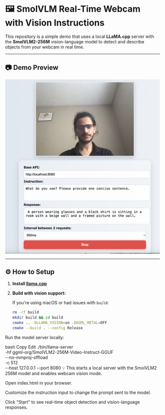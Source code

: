# 🖼️ SmolVLM Real-Time Webcam with Vision Instructions

This repository is a simple demo that uses a local **LLaMA.cpp** server with the **SmolVLM2-256M** vision-language model to detect and describe objects from your webcam in real time.

---

## 📷 Demo Preview

![Demo Screenshot](demo.png) 

---

## ⚙️ How to Setup

1. **Install [llama.cpp](https://github.com/ggerganov/llama.cpp)**

2. **Build with vision support:**

   If you're using macOS or had issues with `build`:

   ```bash
   rm -rf build
   mkdir build && cd build
   cmake .. -DLLAMA_VISION=on -DGGML_METAL=OFF
   cmake --build . --config Release
Run the model server locally:

bash
Copy
Edit
./bin/llama-server \
  -hf ggml-org/SmolVLM2-256M-Video-Instruct-GGUF \
  --no-mmproj-offload \
  -c 512 \
  --host 127.0.0.1 --port 8080
💡 This starts a local server with the SmolVLM2 256M model and enables webcam vision mode.

Open index.html in your browser.

Customize the instruction input to change the prompt sent to the model.

Click "Start" to see real-time object detection and vision-language responses.